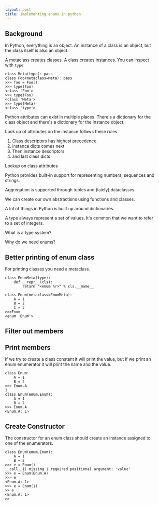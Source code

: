 ```yaml
---
layout: post
title: Implementing enums in python
---
```


## Background

In Python, everything is an object. An instance of a class is an object, but the class itself is also an object.

A metaclass creates classes. A class creates instances. You can inspect with `type`:

```
class Meta(type): pass
class Foo(metaclass=Meta): pass
>>> foo = Foo()
>>> type(foo)
<class 'Foo'>
>>> type(Foo)
<class 'Meta'>
>>> type(Meta)
<class 'type'>
```

Python attributes can exist in multiple places. There's a dictionary for the class object and there's a dictionary for the instance object.

Look up of attributes on the instance follows these rules

1. Class descriptors has highest precedence. 
2. instance dicts comes next
3. Then instance descriptors
4. and last class dicts

Lookup on class attributes

Python provides built-in support for representing numbers, sequences and strings.

Aggregation is supported through tuples and (lately) dataclasses.

We can create our own abstractions using functions and classes.

A lot of things in Python is built up around dictionaries.

A type always represent a set of values. It's common that we want to refer to a set of integers.

What is a type system?

Why do we need enums?

## Better printing of enum class

For printing classes you need a metaclass.

```
class EnumMeta(type):
    def __repr__(cls):
        return "<enum %r>" % cls.__name__

class Enum(metaclass=EnumMeta):
    A = 1
    B = 2
    C = 3
>>>Enum
<enum 'Enum'>
```

## Filter out members

## Print members

If we try to create a class constant it will print the value, but if we print an enum enumerator it will print the name and the value.

```
class Enum:
	A = 1
	B = 2
>>> Enum.A
1
class Enum(enum.Enum):
	A = 1
	B = 2
>>> Enum.A
<Enum.A: 1>
```

## Create Constructor

The constructor for an enum class should create an instance assigned to one of the enumerators.

```
class Enum(enum.Enum):
	A = 1
	B = 2
>>> e = Enum()
__call__() missing 1 required positional argument: 'value'
>>> e = Enum(Enum.A)
>>> e
<Enum.A: 1>
>>> e = Enum(1)
>> e
<Enum.A: 1>
>>
```

